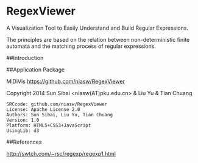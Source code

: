 RegexViewer
===========

A Visualization Tool to Easily Understand and Build Regular Expressions.

The principles are based on the relation between non-deterministic finite automata and the matching process of regular expressions.

##Introduction


##Application Package

MiDiVis <https://github.com/niasw/RegexViewer>

Copyright 2014 Sun Sibai <niasw(AT)pku.edu.cn> & Liu Yu & Tian Chuang<br/>

    SRCcode: github.com/niasw/RegexViewer
    License: Apache License 2.0
    Authors: Sun Sibai, Liu Yu, Tian Chuang
    Version: 1.0
    Platform: HTML5+CSS3+JavaScript
    UsingLib: d3

##References

<http://swtch.com/~rsc/regexp/regexp1.html>

